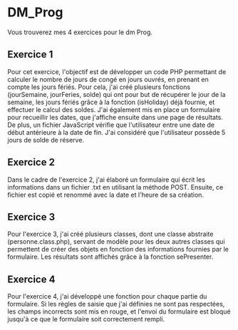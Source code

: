 # DM_Prog
 Vous trouverez mes 4 exercices pour le dm Prog.

## Exercice 1

Pour cet exercice, l'objectif est de développer un code PHP permettant de calculer le nombre de jours de congé en jours ouvrés, en prenant en compte les jours fériés. Pour cela, j'ai créé plusieurs fonctions (jourSemaine, jourFeries, solde) qui ont pour but de récupérer le jour de la semaine, les jours fériés grâce à la fonction (isHoliday) déjà fournie, et effectuer le calcul des soldes. J'ai également mis en place un formulaire pour recueillir les dates, que j'affiche ensuite dans une page de résultats. De plus, un fichier JavaScript vérifie que l'utilisateur entre une date de début antérieure à la date de fin. J'ai considéré que l'utilisateur possède 5 jours de solde de réserve.

## Exercice 2

Dans le cadre de l'exercice 2, j'ai élaboré un formulaire qui écrit les informations dans un fichier .txt en utilisant la méthode POST. Ensuite, ce fichier est copié et renommé avec la date et l'heure de sa création.

## Exercice 3

Pour l'exercice 3, j'ai créé plusieurs classes, dont une classe abstraite (personne.class.php), servant de modèle pour les deux autres classes qui permettent de créer des objets en fonction des informations fournies par le formulaire. Les résultats sont affichés grâce à la fonction sePresenter.

## Exercice 4

Pour l'exercice 4, j'ai développé une fonction pour chaque partie du formulaire. Si les règles de saisie que j'ai définies ne sont pas respectées, les champs incorrects sont mis en rouge, et l'envoi du formulaire est bloqué jusqu'à ce que le formulaire soit correctement rempli.
